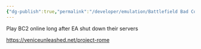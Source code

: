 ```yaml
---
{"dg-publish":true,"permalink":"/developer/emulation/Battlefield Bad Company 2 Online/","dgPassFrontmatter":true}
---
```


Play BC2 online long after EA shut down their servers

https://veniceunleashed.net/project-rome